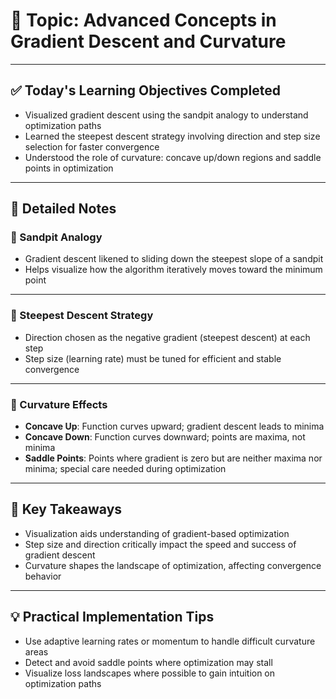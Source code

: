 # 📘 Topic: Advanced Concepts in Gradient Descent and Curvature

---

## ✅ Today's Learning Objectives Completed

- Visualized gradient descent using the sandpit analogy to understand optimization paths  
- Learned the steepest descent strategy involving direction and step size selection for faster convergence  
- Understood the role of curvature: concave up/down regions and saddle points in optimization  

---

## 📝 Detailed Notes

### 🔹 Sandpit Analogy

- Gradient descent likened to sliding down the steepest slope of a sandpit  
- Helps visualize how the algorithm iteratively moves toward the minimum point  

---

### 🔹 Steepest Descent Strategy

- Direction chosen as the negative gradient (steepest descent) at each step  
- Step size (learning rate) must be tuned for efficient and stable convergence  

---

### 🔹 Curvature Effects

- **Concave Up**: Function curves upward; gradient descent leads to minima  
- **Concave Down**: Function curves downward; points are maxima, not minima  
- **Saddle Points**: Points where gradient is zero but are neither maxima nor minima; special care needed during optimization  

---

## 🔑 Key Takeaways

- Visualization aids understanding of gradient-based optimization  
- Step size and direction critically impact the speed and success of gradient descent  
- Curvature shapes the landscape of optimization, affecting convergence behavior  

---

## 💡 Practical Implementation Tips

- Use adaptive learning rates or momentum to handle difficult curvature areas  
- Detect and avoid saddle points where optimization may stall  
- Visualize loss landscapes where possible to gain intuition on optimization paths  
